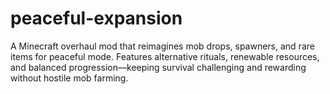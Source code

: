 # peaceful-expansion
A Minecraft overhaul mod that reimagines mob drops, spawners, and rare items for peaceful mode. Features alternative rituals, renewable resources, and balanced progression—keeping survival challenging and rewarding without hostile mob farming.
